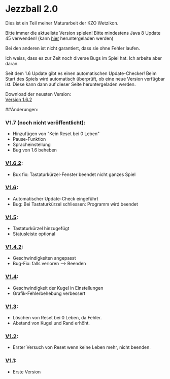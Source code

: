 # Jezzball 2.0

Dies ist ein Teil meiner Maturarbeit der KZO Wetzikon.

Bitte immer die aktuellste Version spielen!
Bitte mindestens Java 8 Update 45 verwenden! (kann [hier](http://www.java.com/de/) heruntergeladen werden)


Bei den anderen ist nicht garantiert, dass sie ohne Fehler laufen.

Ich weiss, dass es zur Zeit noch diverse Bugs im Spiel hat. Ich arbeite aber daran. 

Seit dem 1.6 Update gibt es einen automatischen Update-Checker! Beim Start des Spiels wird automatisch überprüft, ob eine neue Version verfügbar ist. Diese kann dann auf dieser Seite heruntergeladen werden.


Download der neusten Version:  
[Version 1.6.2](Jezzball_V1.6.2.jar?raw=true)  



##Änderungen:
### V1.7 (noch nicht veröffentlicht):
- Hinzufügen von "Kein Reset bei 0 Leben"
- Pause-Funktion
- Spracheinstellung
- Bug von 1.6 beheben

### [V1.6.2](Jezzball_V1.6.2.jar?raw=true):
- Bux fix: Tastaturkürzel-Fenster beendet nicht ganzes Spiel

### [V1.6](Jezzball_V1.6.jar?raw=true):
- Automatischer Update-Check eingeführt
- Bug: Bei Tastaturkürzel schliessen: Programm wird beendet

### [V1.5](Jezzball_V1.5.jar?raw=true):
- Tastaturkürzel hinzugefügt
- Statusleiste optional

### [V1.4.2](Jezzball_V1.4.2.jar?raw=true):
- Geschwindigkeiten angepasst
- Bug-Fix: falls verloren --> Beenden

### [V1.4](Jezzball_V1.4.jar?raw=true):
- Geschwindigkeit der Kugel in Einstellungen
- Grafik-Fehlerbehebung verbessert

### [V1.3](Jezzball_V1.3.jar?raw=true):
- Löschen von Reset bei 0 Leben, da Fehler.
- Abstand von Kugel und Rand erhöht.

### [V1.2](Jezzball_V1.2.jar?raw=true):
- Erster Versuch von Reset wenn keine Leben mehr, nicht beenden.
	
### [V1.1](Jezzball_V1.1.jar?raw=true):
- Erste Version
